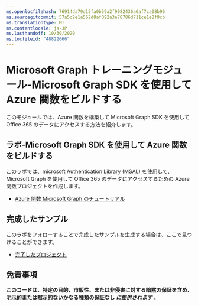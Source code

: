 ```yaml
---
ms.openlocfilehash: 76914da79d15fa0b59a2f9082436a6af7ca08b96
ms.sourcegitcommit: 57a5c2e1a562d8af092a3e78786d711ce1e8f9cb
ms.translationtype: MT
ms.contentlocale: ja-JP
ms.lasthandoff: 10/30/2020
ms.locfileid: "48822666"
---
```

# <a name="microsoft-graph-training-module---build-azure-functions-with-the-microsoft-graph-sdk"></a>Microsoft Graph トレーニングモジュール-Microsoft Graph SDK を使用して Azure 関数をビルドする

このモジュールでは、Azure 関数を構築して Microsoft Graph SDK を使用して Office 365 のデータにアクセスする方法を紹介します。

## <a name="lab---build-azure-functions-with-the-microsoft-graph-sdk"></a>ラボ-Microsoft Graph SDK を使用して Azure 関数をビルドする

このラボでは、microsoft Authentication Library (MSAL) を使用して、Microsoft Graph を使用して Office 365 のデータにアクセスするための Azure 関数プロジェクトを作成します。

- [Azure 関数 Microsoft Graph のチュートリアル](https://docs.microsoft.com/graph/tutorials/azure-functions)

## <a name="completed-sample"></a>完成したサンプル

このラボをフォローすることで完成したサンプルを生成する場合は、ここで見つけることができます。

- [完了したプロジェクト](demo)

## <a name="disclaimer"></a>免責事項

**このコードは、特定の目的、市販性、または非侵害に対する暗黙の保証を含め、明示的または黙示的ないかなる種類の保証なし _に提供されます_ 。**
